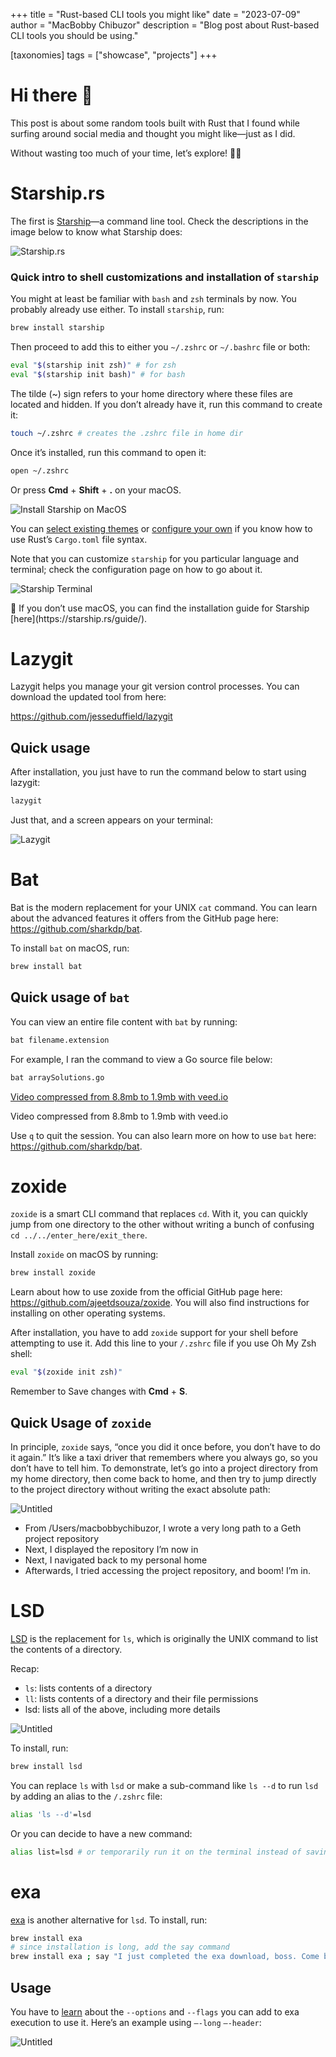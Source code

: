 +++
title = "Rust-based CLI tools you might like"
date = "2023-07-09"
author = "MacBobby Chibuzor"
description = "Blog post about Rust-based CLI tools you should be using."

[taxonomies]
tags = ["showcase", "projects"]
+++

# Hi there 👋

This post is about some random tools built with Rust that I found while surfing around social media and thought you might like—just as I did.

Without wasting too much of your time, let’s explore! 🏄‍♂️

# Starship.rs

The first is [Starship](https://starship.rs)—a command line tool. Check the descriptions in the image below to know what Starship does:

![Starship.rs](/imgs/starshiprs.png)

### Quick intro to shell customizations and installation of `starship`

You might at least be familiar with `bash` and `zsh` terminals by now. You probably already use either. To install `starship`, run:

```bash
brew install starship
```

Then proceed to add this to either you `~/.zshrc` or `~/.bashrc` file or both:

```bash
eval "$(starship init zsh)" # for zsh
eval "$(starship init bash)" # for bash
```

The tilde (~) sign refers to your home directory where these files are located and hidden. If you don’t already have it, run this command to create it:

```bash
touch ~/.zshrc # creates the .zshrc file in home dir
```

Once it’s installed, run this command to open it:

```bash
open ~/.zshrc
```

Or press **Cmd** + **Shift** + **.** on your macOS.

![Install Starship on MacOS](/imgs/install-starship.png)

You can [select existing themes](https://starship.rs/presets/) or [configure your own](https://starship.rs/config/) if you know how to use Rust’s `Cargo.toml` file syntax.

Note that you can customize `starship` for you particular language and terminal; check the configuration page on how to go about it.

![Starship Terminal](/imgs/starship-terminal.png)

<aside>
🎯 If you don’t use macOS, you can find the installation guide for Starship [here](https://starship.rs/guide/).

</aside>

# Lazygit

Lazygit helps you manage your git version control processes. You can download the updated tool from here:

https://github.com/jesseduffield/lazygit

## Quick usage

After installation, you just have to run the command below to start using lazygit:

```bash
lazygit
```

Just that, and a screen appears on your terminal:

![Lazygit](/imgs/lazygit.png)

# Bat

Bat is the modern replacement for your UNIX `cat` command. You can learn about the advanced features it offers from the GitHub page here: https://github.com/sharkdp/bat.

To install `bat` on macOS, run:

```bash
brew install bat
```

## Quick usage of `bat`

You can view an entire file content with `bat` by running:

```bash
bat filename.extension
```

For example, I ran the command to view a Go source file below:

```bash
bat arraySolutions.go
```

[Video compressed from 8.8mb to 1.9mb with veed.io](https://s3-us-west-2.amazonaws.com/secure.notion-static.com/cbfc8212-5a3c-42eb-bff5-f9498b87938f/Untitled.mp4)

Video compressed from 8.8mb to 1.9mb with veed.io

Use `q` to quit the session. You can also learn more on how to use `bat` here: https://github.com/sharkdp/bat.

# zoxide

`zoxide` is a smart CLI command that replaces `cd`. With it, you can quickly jump from one directory to the other without writing a bunch of confusing `cd ../../enter_here/exit_there`.

Install `zoxide` on macOS by running:

```bash
brew install zoxide
```

Learn about how to use zoxide from the official GitHub page here: https://github.com/ajeetdsouza/zoxide. You will also find instructions for installing on other operating systems.

After installation, you have to add `zoxide` support for your shell before attempting to use it. Add this line to your `/.zshrc` file if you use Oh My Zsh shell:

```bash
eval "$(zoxide init zsh)" 
```

Remember to Save changes with **Cmd** + **S**.

## Quick Usage of `zoxide`

In principle, `zoxide` says, “once you did it once before, you don’t have to do it again.” It’s like a taxi driver that remembers where you always go, so you don’t have to tell him. To demonstrate, let’s go into a project directory from my home directory, then come back to home, and then try to jump directly to the project directory without writing the exact absolute path:

![Untitled](https://s3-us-west-2.amazonaws.com/secure.notion-static.com/80e00628-d371-4ae8-bc2c-6a245d8d6eed/Untitled.png)

- From /Users/macbobbychibuzor, I wrote a very long path to a Geth project repository
- Next, I displayed the repository I’m now in
- Next, I navigated back to my personal home
- Afterwards, I tried accessing the project repository, and boom! I’m in.

# LSD

[LSD](https://github.com/lsd-rs/lsd) is the replacement for `ls`, which is originally the UNIX command to list the contents of a directory.

Recap:

- `ls`: lists contents of a directory
- `ll`: lists contents of a directory and their file permissions
- lsd: lists all of the above, including more details

![Untitled](https://s3-us-west-2.amazonaws.com/secure.notion-static.com/41ca2062-006e-42c6-9128-ca9bb4143445/Untitled.png)

To install, run:

```bash
brew install lsd
```

You can replace `ls` with `lsd` or make a sub-command like `ls --d` to run `lsd` by adding an alias to the `/.zshrc` file:

```bash
alias 'ls --d'=lsd
```

Or you can decide to have a new command:

```bash
alias list=lsd # or temporarily run it on the terminal instead of saving.
```

# exa

[exa](https://www.youtube.com/redirect?event=video_description&redir_token=QUFFLUhqbWtUWnVsZ1lKSUFXaW52QVhocjRETXpnSGlBZ3xBQ3Jtc0tuUDFHSGxYeWUzQWxpM19XWjhtTFNvbDZPSUFGejNnWmJ0dFZrdXFKcGpnZzk1Y2lEMi1LZXBCZ3ozR1c5RGxqN09sa3M2N1hoTHJVOVNnNGU4SWVOeVJMR01DUXEzajAyY3RLRXJXMXZVX2NxOS1UUQ&q=https%3A%2F%2Fthe.exa.website%2F&v=stCXFxC4OH0) is another alternative for `lsd`. To install, run:

```bash
brew install exa
# since installation is long, add the say command
brew install exa ; say "I just completed the exa download, boss. Come back."
```

## Usage

You have to [learn](https://the.exa.website/docs) about the `--options` and `--flags` you can add to exa execution to use it. Here’s an example using `—-long` `—-header`:

![Untitled](https://s3-us-west-2.amazonaws.com/secure.notion-static.com/fb6dccc6-a337-4826-885d-081136f5ac31/Untitled.png)